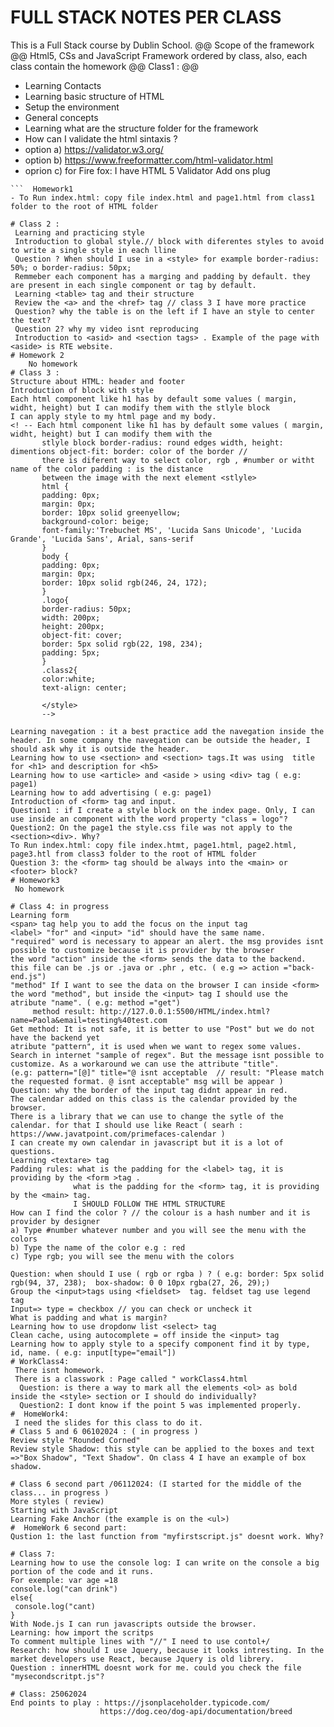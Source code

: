 # FULL STACK NOTES PER CLASS 
This is a Full Stack course by Dublin School.
@@  Scope of the framework @@ 
Html5, CSs and JavaScript Framework ordered by class, also, each class contain the homework
@@  Class1 : @@ 
 - Learning Contacts
 - Learning basic structure of HTML
 - Setup the environment
 - General concepts
 - Learning what are the structure folder for the framework
 - How can I validate the html sintaxis ?
  -  option a)  https://validator.w3.org/
  - option b) https://www.freeformatter.com/html-validator.html
  - oprion c) for Fire fox: I have HTML 5 Validator Add ons plug

 ``` Question: No question
 ```  Homework1
 - To Run index.html: copy file index.html and page1.html from class1 folder to the root of HTML folder 

 # Class 2 : 
  Learning and practicing style
  Introduction to global style.// block with diferentes styles to avoid to write a single style in each lline
  Question ? When should I use in a <style> for example border-radius: 50%; o border-radius: 50px;
  Remmeber each component has a marging and padding by default. they are present in each single component or tag by default.
  Learning <table> tag and their structure
  Review the <a> and the <href> tag // class 3 I have more practice
  Question? why the table is on the left if I have an style to center the text?
  Question 2? why my video isnt reproducing
  Introduction to <asid> and <section tags> . Example of the page with <aside> is RTE website.
 # Homework 2
     No homework  
 # Class 3 : 
 Structure about HTML: header and footer
 Introduction of block with style
 Each html component like h1 has by default some values ( margin, widht, height) but I can modify them with the stlyle block  
 I can apply style to my html page and my body.
 <! -- Each html component like h1 has by default some values ( margin, widht, height) but I can modify them with the
        stlyle block border-radius: round edges width, height: dimentions object-fit: border: color of the border //
        there is diferent way to select color, rgb , #number or witht name of the color padding : is the distance
        between the image with the next element <stlyle>
        html {
        padding: 0px;
        margin: 0px;
        border: 10px solid greenyellow;
        background-color: beige;
        font-family:'Trebuchet MS', 'Lucida Sans Unicode', 'Lucida Grande', 'Lucida Sans', Arial, sans-serif
        }
        body {
        padding: 0px;
        margin: 0px;
        border: 10px solid rgb(246, 24, 172);
        }
        .logo{
        border-radius: 50px;
        width: 200px;
        height: 200px;
        object-fit: cover;
        border: 5px solid rgb(22, 198, 234);
        padding: 5px;
        }
        .class2{
        color:white;
        text-align: center;

        </style>
        -->

 Learning navegation : it a best practice add the navegation inside the header. In some company the navegation can be outside the header, I should ask why it is outside the header.
 Learning how to use <section> and <section> tags.It was using  title for <h1> and description for <h5>
 Learning how to use <article> and <aside > using <div> tag ( e.g: page1)
 Learning how to add advertising ( e.g: page1)
 Introduction of <form> tag and input.
 Question1 : if I create a style block on the index page. Only, I can use inside an component with the word property "class = logo"?
 Question2: On the page1 the style.css file was not apply to the <section><div>. Why?
 To Run index.html: copy file index.htmt, page1.html, page2.html, page3.htl from class3 folder to the root of HTML folder 
 Question 3: the <form> tag should be always into the <main> or <footer> block?
# Homework3
  No homework 

# Class 4: in progress
Learning form
<span> tag help you to add the focus on the input tag
<label> "for" and <input> "id" should have the same name.
"required" word is necessary to appear an alert. the msg provides isnt possible to customize because it is provider by the browser
the word "action" inside the <form> sends the data to the backend. this file can be .js or .java or .phr , etc. ( e.g => action ="back-end.js")
"method" If I want to see the data on the browser I can inside <form> the word "method", but inside the <input> tag I should use the atribute "name". ( e.g: method ="get")
      method result: http://127.0.0.1:5500/HTML/index.html?name=Paola&email=testing%40test.com
Get method: It is not safe, it is better to use "Post" but we do not have the backend yet
atribute "pattern", it is used when we want to regex some values. Search in internet "sample of regex". But the message isnt possible to customize. As a workaround we can use the attribute "title". 
(e.g: pattern="[@]" title="@ isnt acceptable  // result: "Please match the requested format. @ isnt acceptable" msg will be appear )
Question: why the border of the input tag didnt appear in red.
The calendar added on this class is the calendar provided by the browser.
There is a library that we can use to change the sytle of the calendar. for that I should use like React ( searh : https://www.javatpoint.com/primefaces-calendar )
I can create my own calendar in javascript but it is a lot of questions.
Learning <textare> tag
Padding rules: what is the padding for the <label> tag, it is providing by the <form >tag .
               what is the padding for the <form> tag, it is providing by the <main> tag.
               I SHOULD FOLLOW THE HTML STRUCTURE
How can I find the color ? // the colour is a hash number and it is provider by designer
 a) Type #number whatever number and you will see the menu with the colors
 b) Type the name of the color e.g : red
 c) Type rgb; you will see the menu with the colors

Question: when should I use ( rgb or rgba ) ? ( e.g: border: 5px solid rgb(94, 37, 238);  box-shadow: 0 0 10px rgba(27, 26, 29);)
Group the <input>tags using <fieldset>  tag. feldset tag use legend tag 
Input=> type = checkbox // you can check or uncheck it
What is padding and what is margin?
Learning how to use dropdonw list <select> tag
Clean cache, using autocomplete = off inside the <input> tag
Learning how to apply style to a specify component find it by type, id, name. ( e.g: input[type="email"])
# WorkClass4:
  There isnt homework. 
  There is a classwork : Page called " workClass4.html
   Question: is there a way to mark all the elements <ol> as bold inside the <style> section or I should do individually?
   Question2: I dont know if the point 5 was implemented properly. 
#  HomeWork4:
  I need the slides for this class to do it.
# Class 5 and 6 06102024 : ( in progress )
Review style "Rounded Corned"
Review style Shadow: this style can be applied to the boxes and text =>"Box Shadow", "Text Shadow". On class 4 I have an example of box shadow.

# Class 6 second part /06112024: (I started for the middle of the class... in progress )
More styles ( review)
Starting with JavaScript
Learning Fake Anchor (the example is on the <ul>)
#  HomeWork 6 second part:
Qustion 1: the last function from "myfirstscript.js" doesnt work. Why?

# Class 7:
Learning how to use the console log: I can write on the console a big portion of the code and it runs.
For exemple: var age =18
console.log("can drink")
else{
  console.log("cant)
}
With Node.js I can run javascripts outside the browser.
Learning: how import the scritps
To comment multiple lines with "//" I need to use contol+/
Research: how should I use Jquery, because it looks intresting. In the market developers use React, because Jquery is old librery.
Question : innerHTML doesnt work for me. could you check the file "mysecondscritpt.js"?

# Class: 25062024
 End points to play : https://jsonplaceholder.typicode.com/
                     https://dog.ceo/dog-api/documentation/breed